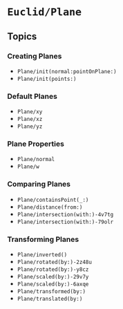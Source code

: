 # ``Euclid/Plane``

## Topics

### Creating Planes

- ``Plane/init(normal:pointOnPlane:)``
- ``Plane/init(points:)``

### Default Planes

- ``Plane/xy``
- ``Plane/xz``
- ``Plane/yz``

### Plane Properties

- ``Plane/normal``
- ``Plane/w``

### Comparing Planes

- ``Plane/containsPoint(_:)``
- ``Plane/distance(from:)``
- ``Plane/intersection(with:)-4v7tg``
- ``Plane/intersection(with:)-79olr``

### Transforming Planes

- ``Plane/inverted()``
- ``Plane/rotated(by:)-2z48u``
- ``Plane/rotated(by:)-y8cz``
- ``Plane/scaled(by:)-29v7y``
- ``Plane/scaled(by:)-6axqe``
- ``Plane/transformed(by:)``
- ``Plane/translated(by:)``
